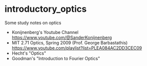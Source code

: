 # introductory_optics

Some study notes on optics

* Konijnenberg's Youtube Channel https://www.youtube.com/@SanderKonijnenberg
* MIT 2.71 Optics, Spring 2009 (Prof. George Barbastathis) https://www.youtube.com/playlist?list=PLEA084AC2DD3CEC09
* Hecht's "Optics"
* Goodman's "Introduction to Fourier Optics"
